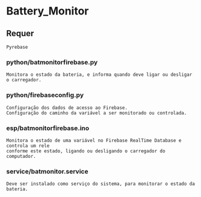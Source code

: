 # Battery_Monitor

## Requer

    Pyrebase

### python/batmonitorfirebase.py

    Monitora o estado da bateria, e informa quando deve ligar ou desligar o carregador.

### python/firebaseconfig.py

    Configuração dos dados de acesso ao Firebase.
    Configuração do caminho da variável a ser monitorado ou controlada.

### esp/batmonitorfirebase.ino

    Monitora o estado de uma variável no Firebase RealTime Database e controla um rele
    conforme este estado, ligando ou desligando o carregador do computador.

### service/batmonitor.service

    Deve ser instalado como serviço do sistema, para monitorar o estado da bateria.
